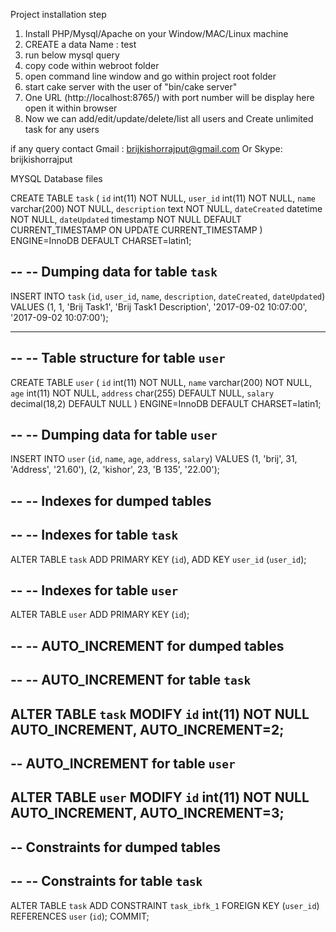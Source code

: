 Project installation step


1) Install PHP/Mysql/Apache on your Window/MAC/Linux machine
2) CREATE a data Name : test
3) run below mysql query
4) copy code within webroot folder 
5) open command line window and go within project root folder 
6) start cake server with the user of "bin/cake server"   
7) One URL (http://localhost:8765/) with port number will be display here open it within browser 
8) Now we can add/edit/update/delete/list all users and Create unlimited task for any users 

if any query contact Gmail : brijkishorrajput@gmail.com Or Skype: brijkishorrajput 

MYSQL Database files

CREATE TABLE `task` (
  `id` int(11) NOT NULL,
  `user_id` int(11) NOT NULL,
  `name` varchar(200) NOT NULL,
  `description` text NOT NULL,
  `dateCreated` datetime NOT NULL,
  `dateUpdated` timestamp NOT NULL DEFAULT CURRENT_TIMESTAMP ON UPDATE CURRENT_TIMESTAMP
) ENGINE=InnoDB DEFAULT CHARSET=latin1;

--
-- Dumping data for table `task`
--

INSERT INTO `task` (`id`, `user_id`, `name`, `description`, `dateCreated`, `dateUpdated`) VALUES
(1, 1, 'Brij Task1', 'Brij Task1 Description', '2017-09-02 10:07:00', '2017-09-02 10:07:00');

-- --------------------------------------------------------

--
-- Table structure for table `user`
--

CREATE TABLE `user` (
  `id` int(11) NOT NULL,
  `name` varchar(200) NOT NULL,
  `age` int(11) NOT NULL,
  `address` char(255) DEFAULT NULL,
  `salary` decimal(18,2) DEFAULT NULL
) ENGINE=InnoDB DEFAULT CHARSET=latin1;

--
-- Dumping data for table `user`
--

INSERT INTO `user` (`id`, `name`, `age`, `address`, `salary`) VALUES
(1, 'brij', 31, 'Address', '21.60'),
(2, 'kishor', 23, 'B 135', '22.00');

--
-- Indexes for dumped tables
--

--
-- Indexes for table `task`
--
ALTER TABLE `task`
  ADD PRIMARY KEY (`id`),
  ADD KEY `user_id` (`user_id`);

--
-- Indexes for table `user`
--
ALTER TABLE `user`
  ADD PRIMARY KEY (`id`);

--
-- AUTO_INCREMENT for dumped tables
--

--
-- AUTO_INCREMENT for table `task`
--
ALTER TABLE `task`
  MODIFY `id` int(11) NOT NULL AUTO_INCREMENT, AUTO_INCREMENT=2;
--
-- AUTO_INCREMENT for table `user`
--
ALTER TABLE `user`
  MODIFY `id` int(11) NOT NULL AUTO_INCREMENT, AUTO_INCREMENT=3;
--
-- Constraints for dumped tables
--

--
-- Constraints for table `task`
--
ALTER TABLE `task`
  ADD CONSTRAINT `task_ibfk_1` FOREIGN KEY (`user_id`) REFERENCES `user` (`id`);
COMMIT;

